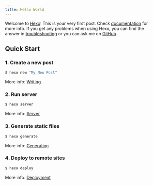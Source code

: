 ```yaml
---
title: Hello World
---
```

Welcome to [Hexo](https://hexo.io/)! This is your very first post. Check [documentation](https://hexo.io/docs/) for more info. If you get any problems when using Hexo, you can find the answer in [troubleshooting](https://hexo.io/docs/troubleshooting.html) or you can ask me on [GitHub](https://github.com/hexojs/hexo/issues).

## Quick Start

### 1. Create a new post

``` bash
$ hexo new "My New Post"
```

More info: [Writing](https://hexo.io/docs/writing.html)

### 2. Run server

``` bash
$ hexo server
```

More info: [Server](https://hexo.io/docs/server.html)

### 3. Generate static files

``` bash
$ hexo generate
```

More info: [Generating](https://hexo.io/docs/generating.html)

### 4. Deploy to remote sites

``` bash
$ hexo deploy
```

More info: [Deployment](https://hexo.io/docs/deployment.html)
